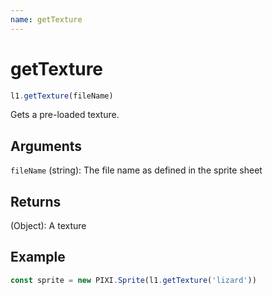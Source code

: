```yaml
---
name: getTexture
---
```


# getTexture

```js
l1.getTexture(fileName)
```

Gets a pre-loaded texture.

## Arguments

`fileName` (string): The file name as defined in the sprite sheet

## Returns

(Object): A texture

## Example

```js
const sprite = new PIXI.Sprite(l1.getTexture('lizard'))
```
